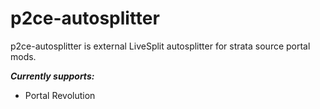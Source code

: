 # p2ce-autosplitter
p2ce-autosplitter is external LiveSplit autosplitter for strata source portal mods.

***Currently supports:***
- Portal Revolution
